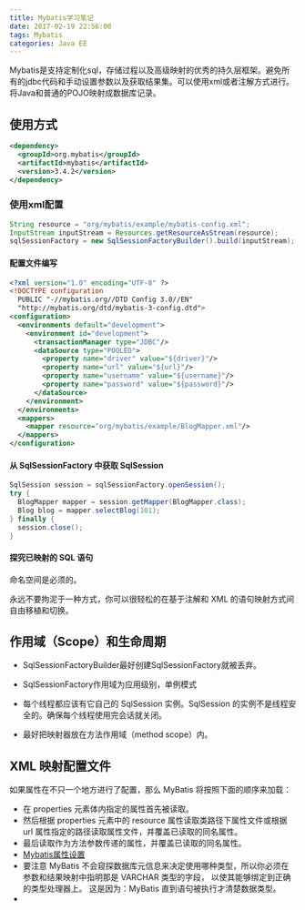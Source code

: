 ```yaml
---
title: Mybatis学习笔记
date: 2017-02-19 22:56:00
tags: Mybatis
categories: Java EE
---
```


Mybatis是支持定制化sql，存储过程以及高级映射的优秀的持久层框架。避免所有的jdbc代码和手动设置参数以及获取结果集。可以使用xml或者注解方式进行。将Java和普通的POJO映射成数据库记录。<!--more-->

## 使用方式

```xml
<dependency>
  <groupId>org.mybatis</groupId>
  <artifactId>mybatis</artifactId>
  <version>3.4.2</version>
</dependency>
```

### 使用xml配置

```java
String resource = "org/mybatis/example/mybatis-config.xml";
InputStream inputStream = Resources.getResourceAsStream(resource);
sqlSessionFactory = new SqlSessionFactoryBuilder().build(inputStream);
```

####  配置文件编写

```xml
<?xml version="1.0" encoding="UTF-8" ?>
<!DOCTYPE configuration
  PUBLIC "-//mybatis.org//DTD Config 3.0//EN"
  "http://mybatis.org/dtd/mybatis-3-config.dtd">
<configuration>
  <environments default="development">
    <environment id="development">
      <transactionManager type="JDBC"/>
      <dataSource type="POOLED">
        <property name="driver" value="${driver}"/>
        <property name="url" value="${url}"/>
        <property name="username" value="${username}"/>
        <property name="password" value="${password}"/>
      </dataSource>
    </environment>
  </environments>
  <mappers>
    <mapper resource="org/mybatis/example/BlogMapper.xml"/>
  </mappers>
</configuration>
```

#### 从 SqlSessionFactory 中获取 SqlSession

```Java
SqlSession session = sqlSessionFactory.openSession();
try {
  BlogMapper mapper = session.getMapper(BlogMapper.class);
  Blog blog = mapper.selectBlog(101);
} finally {
  session.close();
}
```

#### 探究已映射的 SQL 语句

命名空间是必须的。

永远不要拘泥于一种方式，你可以很轻松的在基于注解和 XML 的语句映射方式间自由移植和切换。

## 作用域（Scope）和生命周期

- SqlSessionFactoryBuilder最好创建SqlSessionFactory就被丢弃。

- SqlSessionFactory作用域为应用级别，单例模式

- 每个线程都应该有它自己的 SqlSession 实例。SqlSession 的实例不是线程安全的。确保每个线程使用完会话就关闭。

- 最好把映射器放在方法作用域（method scope）内。

## XML 映射配置文件

如果属性在不只一个地方进行了配置，那么 MyBatis 将按照下面的顺序来加载：

- 在 properties 元素体内指定的属性首先被读取。
- 然后根据 properties 元素中的 resource 属性读取类路径下属性文件或根据 url 属性指定的路径读取属性文件，并覆盖已读取的同名属性。
- 最后读取作为方法参数传递的属性，并覆盖已读取的同名属性。
- [Mybatis属性设置](http://www.mybatis.org/mybatis-3/zh/configuration.html)
- 要注意 MyBatis 不会窥探数据库元信息来决定使用哪种类型，所以你必须在参数和结果映射中指明那是 VARCHAR 类型的字段， 以使其能够绑定到正确的类型处理器上。 这是因为：MyBatis 直到语句被执行才清楚数据类型。
- ​

